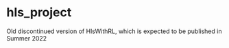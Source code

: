 # hls_project
Old discontinued version of HlsWithRL, which is expected to be published in Summer 2022
